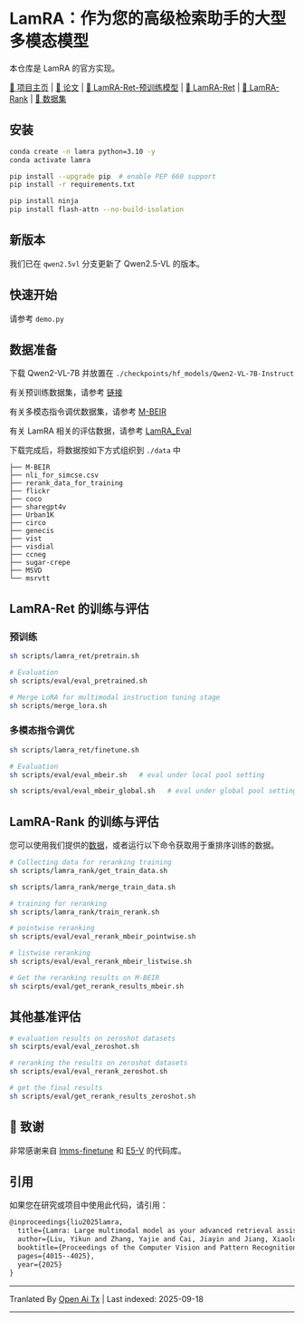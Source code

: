 # LamRA：作为您的高级检索助手的大型多模态模型

本仓库是 LamRA 的官方实现。

[🏡 项目主页](https://code-kunkun.github.io/LamRA/) |  [📄 论文](https://arxiv.org/pdf/2412.01720) | [🤗 LamRA-Ret-预训练模型](https://huggingface.co/code-kunkun/LamRA-Ret-Pretrained) | [🤗 LamRA-Ret](https://huggingface.co/code-kunkun/LamRA-Ret) | [🤗 LamRA-Rank](https://huggingface.co/code-kunkun/LamRA-Rank) | [🤗 数据集](https://huggingface.co/datasets/code-kunkun/LamRA_Eval)

## 安装

```bash 
conda create -n lamra python=3.10 -y
conda activate lamra 

pip install --upgrade pip  # enable PEP 660 support 
pip install -r requirements.txt

pip install ninja
pip install flash-attn --no-build-isolation
```
## 新版本
我们已在 `qwen2.5vl` 分支更新了 Qwen2.5-VL 的版本。

## 快速开始
请参考 `demo.py`

## 数据准备

下载 Qwen2-VL-7B 并放置在 `./checkpoints/hf_models/Qwen2-VL-7B-Instruct`

有关预训练数据集，请参考 [链接](https://huggingface.co/datasets/princeton-nlp/datasets-for-simcse)

有关多模态指令调优数据集，请参考 [M-BEIR](https://huggingface.co/datasets/TIGER-Lab/M-BEIR)

有关 LamRA 相关的评估数据，请参考 [LamRA_Eval](https://huggingface.co/datasets/code-kunkun/LamRA_Eval)

下载完成后，将数据按如下方式组织到 `./data` 中

```
├── M-BEIR
├── nli_for_simcse.csv
├── rerank_data_for_training
├── flickr
├── coco
├── sharegpt4v
├── Urban1K
├── circo
├── genecis
├── vist
├── visdial
├── ccneg
├── sugar-crepe
├── MSVD
└── msrvtt
```

## LamRA-Ret 的训练与评估

### 预训练

```bash 
sh scripts/lamra_ret/pretrain.sh
```

```bash 
# Evaluation 
sh scripts/eval/eval_pretrained.sh
```

```bash 
# Merge LoRA for multimodal instruction tuning stage
sh scripts/merge_lora.sh 
```

### 多模态指令调优

```bash
sh scripts/lamra_ret/finetune.sh
```

```bash 
# Evaluation 
sh scripts/eval/eval_mbeir.sh   # eval under local pool setting

sh scripts/eval/eval_mbeir_global.sh   # eval under global pool setting
```

## LamRA-Rank 的训练与评估

您可以使用我们提供的[数据](https://huggingface.co/datasets/code-kunkun/LamRA_Eval/tree/main/rerank_data_for_training)，或者运行以下命令获取用于重排序训练的数据。

```bash
# Collecting data for reranking training
sh scripts/lamra_rank/get_train_data.sh

sh scripts/lamra_rank/merge_train_data.sh
```

```bash
# training for reranking
sh scripts/lamra_rank/train_rerank.sh
```

```bash 
# pointwise reranking
sh scripts/eval/eval_rerank_mbeir_pointwise.sh

# listwise reranking
sh scripts/eval/eval_rerank_mbeir_listwise.sh
```

```bash
# Get the reranking results on M-BEIR
sh scirpts/eval/get_rerank_results_mbeir.sh
```

## 其他基准评估

```bash
# evaluation results on zeroshot datasets
sh scirpts/eval/eval_zeroshot.sh

# reranking the results on zeroshot datasets
sh scripts/eval/eval_rerank_zeroshot.sh

# get the final results
sh scripts/eval/get_rerank_results_zeroshot.sh
```

## 🫡 致谢

非常感谢来自 [lmms-finetune](https://github.com/zjysteven/lmms-finetune) 和 [E5-V](https://github.com/kongds/E5-V) 的代码库。


## 引用
如果您在研究或项目中使用此代码，请引用：

```latex
@inproceedings{liu2025lamra,
  title={Lamra: Large multimodal model as your advanced retrieval assistant},
  author={Liu, Yikun and Zhang, Yajie and Cai, Jiayin and Jiang, Xiaolong and Hu, Yao and Yao, Jiangchao and Wang, Yanfeng and Xie, Weidi},
  booktitle={Proceedings of the Computer Vision and Pattern Recognition Conference},
  pages={4015--4025},
  year={2025}
}
```

---

Tranlated By [Open Ai Tx](https://github.com/OpenAiTx/OpenAiTx) | Last indexed: 2025-09-18

---
